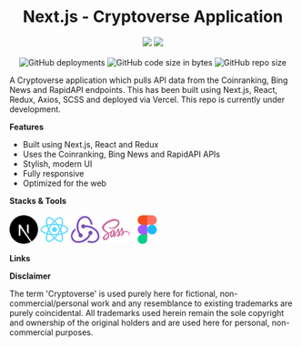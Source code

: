 <div align="center">

<h1>Next.js - Cryptoverse Application</h1>

![](https://api.checklyhq.com/v1/badges/checks/dcfba4e1-148c-4fd6-824c-f1a6c5597a8b?style=for-the-badge&theme=dark) ![](https://api.checklyhq.com/v1/badges/checks/dcfba4e1-148c-4fd6-824c-f1a6c5597a8b?style=for-the-badge&theme=dark&responseTime=true) <br><br> ![GitHub deployments](https://img.shields.io/github/deployments/asbhogal/Next.js-Cryptocurrency-App/production?label=DEPLOYMENT%20STATE&style=for-the-badge&labelColor=000) ![GitHub code size in bytes](https://img.shields.io/github/languages/code-size/asbhogal/Next.js-Cryptocurrency-App?style=for-the-badge&labelColor=000) ![GitHub repo size](https://img.shields.io/github/repo-size/asbhogal/Next.js-Cryptocurrency-App?color=blueviolet&style=for-the-badge&labelColor=000)

</div>

A Cryptoverse application which pulls API data from the Coinranking, Bing News and RapidAPI endpoints. This has been built using Next.js, React, Redux, Axios, SCSS and deployed via Vercel. This repo is currently under development.

<strong>Features</strong>
 - Built using Next.js, React and Redux
 - Uses the Coinranking, Bing News and RapidAPI APIs
 - Stylish, modern UI
 - Fully responsive
 - Optimized for the web

<strong>Stacks & Tools</strong>
<br>
<br>
<a target="_blank" rel="noopener noreferrer" href="https://github.com/devicons/devicon/blob/master/icons/nextjs/nextjs-original.svg"><img src="https://github.com/devicons/devicon/blob/master/icons/nextjs/nextjs-original.svg" alt="nextjs logo" width="50" height="50" style="max-width:100%;"></a>
<a target="_blank" rel="noopener noreferrer" href="https://github.com/devicons/devicon/blob/master/icons/react/react-original.svg"><img src="https://github.com/devicons/devicon/blob/master/icons/react/react-original.svg" alt="react logo" width="50" height="50" style="max-width:100%;"></a>
<a target="_blank" rel="noopener noreferrer" href="https://github.com/devicons/devicon/blob/master/icons/redux/redux-original.svg"><img src="https://github.com/devicons/devicon/blob/master/icons/redux/redux-original.svg" alt="redux logo" width="50" height="50" style="max-width:100%;"></a>
<a target="_blank" rel="noopener noreferrer" href="https://github.com/devicons/devicon/blob/master/icons/sass/sass-original.svg"><img src="https://github.com/devicons/devicon/blob/master/icons/sass/sass-original.svg" alt="sass logo" width="50" height="50" style="max-width:100%;"></a>
<a target="_blank" rel="noopener noreferrer" href="https://github.com/devicons/devicon/blob/master/icons/figma/figma-original.svg"><img src="https://github.com/devicons/devicon/blob/master/icons/figma/figma-original.svg" alt="Figma logo" width="50" height="50" style="max-width:100%;"></a>


<strong>Links</strong>

 <!-- - <a target="_blank" href="https://next-js-cryptocurrency-app.vercel.app/">Cryptoverse App</a> -->

 <strong>Disclaimer</strong>

 The term 'Cryptoverse' is used purely here for fictional, non-commercial/personal work and any resemblance to existing trademarks are purely coincidental. All trademarks used herein remain the sole copyright and ownership of the original holders and are used here for personal, non-commercial purposes.